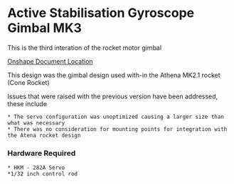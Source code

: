 # Active Stabilisation Gyroscope Gimbal MK3
This is the third interation of the rocket motor gimbal

[Onshape Document Location](https://cad.onshape.com/documents/ac475682b0dcfe2c53e7e1ff/v/ae08a540f7d8479c9e059f41/e/2e63972efa3253e1ef49b592)

This design was the gimbal design used with-in the Athena MK2.1 rocket (Cone Rocket) 

Issues that were raised with the previous version have been addressed, these include

    * The servo configuration was unoptimized causing a larger size than what was necessary
    * There was no consideration for mounting points for integration with the Atena rocket design


### Hardware Required 

    * HKM - 282A Servo
    *1/32 inch control rod